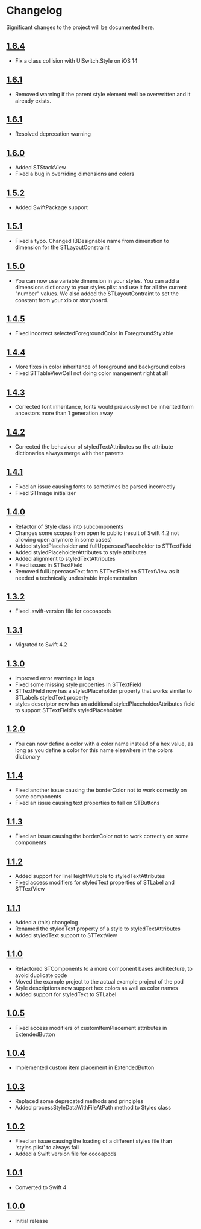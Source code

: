 # Changelog

Significant changes to the project will be documented here.

## [1.6.4](https://github.com/weareyipyip/SwiftStylable/releases/tag/1.6.4)

- Fix a class collision with UISwitch.Style on iOS 14

## [1.6.1](https://github.com/weareyipyip/SwiftStylable/releases/tag/1.6.1)

- Removed warning if the parent style element well be overwritten and it already exists.

## [1.6.1](https://github.com/weareyipyip/SwiftStylable/releases/tag/1.6.1)

- Resolved deprecation warning

## [1.6.0](https://github.com/weareyipyip/SwiftStylable/releases/tag/1.6.0)

- Added STStackView
- Fixed a bug in overriding dimensions and colors

## [1.5.2](https://github.com/weareyipyip/SwiftStylable/releases/tag/1.5.2)

- Added SwiftPackage support

## [1.5.1](https://github.com/weareyipyip/SwiftStylable/releases/tag/1.5.1)

- Fixed a typo. Changed IBDesignable name from dimenstion to dimension for the STLayoutConstraint

## [1.5.0](https://github.com/weareyipyip/SwiftStylable/releases/tag/1.5.0)

- You can now use variable dimension in your styles. You can add a dimensions dictionary to your styles.plist and use it for all the current "number" values. We also added the STLayoutContraint to set the constant from your xib or storyboard.

## [1.4.5](https://github.com/weareyipyip/SwiftStylable/releases/tag/1.4.5)

- Fixed incorrect selectedForegroundColor in ForegroundStylable

## [1.4.4](https://github.com/weareyipyip/SwiftStylable/releases/tag/1.4.4)

- More fixes in color inheritance of foreground and background colors
- Fixed STTableViewCell not doing color mangement right at all

## [1.4.3](https://github.com/weareyipyip/SwiftStylable/releases/tag/1.4.3)

- Corrected font inheritance, fonts would previously not be inherited form ancestors more than 1 generation away

## [1.4.2](https://github.com/weareyipyip/SwiftStylable/releases/tag/1.4.2)

- Corrected the behaviour of styledTextAttributes so the attribute dictionaries always merge with ther parents

## [1.4.1](https://github.com/weareyipyip/SwiftStylable/releases/tag/1.4.1)

- Fixed an issue causing fonts to sometimes be parsed incorrectly
- Fixed STImage initializer

## [1.4.0](https://github.com/weareyipyip/SwiftStylable/releases/tag/1.4.0)

- Refactor of Style class into subcomponents
- Changes some scopes from open to public (result of Swift 4.2 not allowing open anymore in some cases)
- Added styledPlaceholder and fullUppercasePlaceholder to STTextField
- Added styledPlaceholderAttributes to style attributes
- Added alignment to styledTextAttributes
- Fixed issues in STTextField
- Removed fullUppercaseText from STTextField en STTextView as it needed a technically undesirable implementation

## [1.3.2](https://github.com/weareyipyip/SwiftStylable/releases/tag/1.3.2)

- Fixed .swift-version file for cocoapods

## [1.3.1](https://github.com/weareyipyip/SwiftStylable/releases/tag/1.3.1)

- Migrated to Swift 4.2

## [1.3.0](https://github.com/weareyipyip/SwiftStylable/releases/tag/1.3.0)

- Improved error warnings in logs
- Fixed some missing style properties in STTextField
- STTextField now has a styledPlaceholder property that works similar to STLabels styledText property
- styles descriptor now has an additional styledPlaceholderAttributes field to support STTextField's styledPlaceholder

## [1.2.0](https://github.com/weareyipyip/SwiftStylable/releases/tag/1.2.0)

- You can now define a color with a color name instead of a hex value, as long as you define a color for this name elsewhere in the colors dictionary

## [1.1.4](https://github.com/weareyipyip/SwiftStylable/releases/tag/1.1.4)

- Fixed another issue causing the borderColor not to work correctly on some components
- Fixed an issue causing text properties to fail on STButtons

## [1.1.3](https://github.com/weareyipyip/SwiftStylable/releases/tag/1.1.3)

- Fixed an issue causing the borderColor not to work correctly on some components

## [1.1.2](https://github.com/weareyipyip/SwiftStylable/releases/tag/1.1.2)

- Added support for lineHeightMultiple to styledTextAttributes
- Fixed access modifiers for styledText properties of STLabel and STTextView

## [1.1.1](https://github.com/weareyipyip/SwiftStylable/releases/tag/1.1.1)

- Added a (this) changelog
- Renamed the styledText property of a style to styledTextAttributes
- Added styledText support to STTextView

## [1.1.0](https://github.com/weareyipyip/SwiftStylable/releases/tag/1.1.0)

- Refactored STComponents to a more component bases architecture, to avoid duplicate code
- Moved the example project to the actual example project of the pod
- Style descriptions now support hex colors as well as color names
- Added support for styledText to STLabel

## [1.0.5](https://github.com/weareyipyip/SwiftStylable/releases/tag/1.0.5)

- Fixed access modifiers of customItemPlacement attributes in ExtendedButton

## [1.0.4](https://github.com/weareyipyip/SwiftStylable/releases/tag/1.0.4)

- Implemented custom item placement in ExtendedButton

## [1.0.3](https://github.com/weareyipyip/SwiftStylable/releases/tag/1.0.3)

- Replaced some deprecated methods and principles
- Added processStyleDataWithFileAtPath method to Styles class

## [1.0.2](https://github.com/weareyipyip/SwiftStylable/releases/tag/1.0.2)

- Fixed an issue causing the loading of a different styles file than 'styles.plist' to always fail
- Added a Swift version file for cocoapods

## [1.0.1](https://github.com/weareyipyip/SwiftStylable/releases/tag/1.0.1)

- Converted to Swift 4

## [1.0.0](https://github.com/weareyipyip/SwiftStylable/releases/tag/1.0.0)

- Initial release

